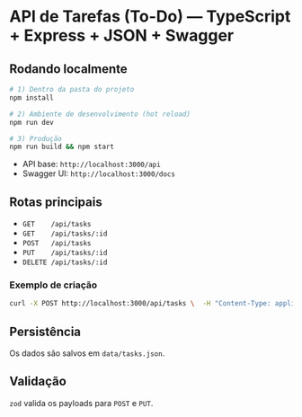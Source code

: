 # API de Tarefas (To-Do) — TypeScript + Express + JSON + Swagger

## Rodando localmente

```bash
# 1) Dentro da pasta do projeto
npm install

# 2) Ambiente de desenvolvimento (hot reload)
npm run dev

# 3) Produção
npm run build && npm start
```

- API base: `http://localhost:3000/api`
- Swagger UI: `http://localhost:3000/docs`

## Rotas principais

- `GET    /api/tasks`
- `GET    /api/tasks/:id`
- `POST   /api/tasks`
- `PUT    /api/tasks/:id`
- `DELETE /api/tasks/:id`

### Exemplo de criação

```bash
curl -X POST http://localhost:3000/api/tasks \  -H "Content-Type: application/json" \  -d '{ "title": "Nova tarefa", "description": "Teste", "status": "pending" }'
```

## Persistência
Os dados são salvos em `data/tasks.json`.

## Validação
`zod` valida os payloads para `POST` e `PUT`.
